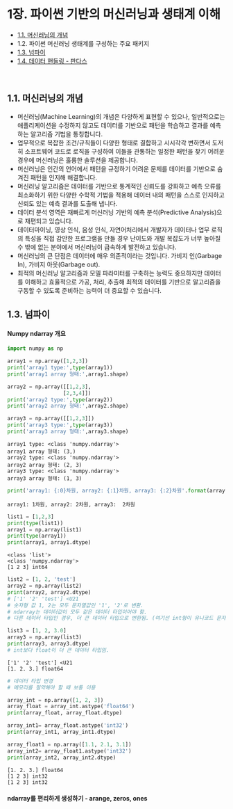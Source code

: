 # 1장. 파이썬 기반의 머신러닝과 생태계 이해

* [1.1. 머신러닝의 개념](#1.1.-머신러닝의-개념)
* 1.2. 파이썬 머신러닝 생태계를 구성하는 주요 패키지
* [1.3. 넘파이](#1.3.-넘파이)
* [1.4. 데이터 핸들링 - 판다스](#1.4.-데이터-핸들링---판다스)

<br>

## 1.1. 머신러닝의 개념

* 머신러닝(Machine Learning)의 개념은 다양하게 표현할 수 있으나, 일반적으로는 애플리케이션을 수정하지 않고도 데이터를 기반으로 패턴을 학습하고 결과를 예측하는 알고리즘 기법을 통칭합니다.
* 업무적으로 복잡한 조건/규칙들이 다양한 형태로 결합하고 시시각각 변하면서 도저히 소프트웨어 코드로 로직을 구성하여 이들을 관통하는 일정한 패턴을 찾기 어려운 경우에 머신러닝은 훌륭한 솔루션을 제공합니다.
* 머신러닝은 인간의 언어에서 패턴을 규정하기 어려운 문제를 데이터를 기반으로 숨겨진 패턴을 인지해 해결합니다.
* 머신러닝 알고리즘은 데이터를 기반으로 통계적인 신뢰도를 강화하고 예측 오류를 최소화하기 위한 다양한 수학적 기법을 적용해 데이터 내의 패턴을 스스로 인지하고 신뢰도 있는 예측 결과를 도출해 냅니다.
* 데이터 분석 영역은 재빠르게 머신러닝 기반의 예측 분석(Predictive Analysis)으로 재편되고 있습니다.
* 데이터마이닝, 영상 인식, 음성 인식, 자연어처리에서 개발자가 데이터나 업무 로직의 특성을 직접 감안한 프로그램을 만들 경우 난이도와 개발 복잡도가 너무 높아질 수 밖에 없는 분야에서 머신러닝이 급속하게 발전하고 있습니다.
* 머신러닝의 큰 단점은 데이터에 매우 의존적이라는 것입니다. 가비지 인(Garbage In), 가비지 아웃(Garbage out).
* 최적의 머신러닝 알고리즘과 모델 파라미터를 구축하는 능력도 중요하지만 데이터를 이해하고 효율적으로 가공, 처리, 추출해 최적의 데이터를 기반으로 알고리즘을 구동할 수 있도록 준비하는 능력이 더 중요할 수 있습니다.

## 1.3. 넘파이

#### Numpy ndarray 개요

```python
import numpy as np

array1 = np.array([1,2,3])
print('array1 type:',type(array1))
print('array1 array 형태:',array1.shape)

array2 = np.array([[1,2,3],
                  [2,3,4]])
print('array2 type:',type(array2))
print('array2 array 형태:',array2.shape)

array3 = np.array([[1,2,3]])
print('array3 type:',type(array3))
print('array3 array 형태:',array3.shape)
```
```
array1 type: <class 'numpy.ndarray'>
array1 array 형태: (3,)
array2 type: <class 'numpy.ndarray'>
array2 array 형태: (2, 3)
array3 type: <class 'numpy.ndarray'>
array3 array 형태: (1, 3)
```
```python
print('array1: {:0}차원, array2: {:1}차원, array3: {:2}차원'.format(array1.ndim,array2.ndim,array3.ndim))
```
```
array1: 1차원, array2: 2차원, array3:  2차원
```
```python
list1 = [1,2,3]
print(type(list1))
array1 = np.array(list1)
print(type(array1))
print(array1, array1.dtype)
```
```
<class 'list'>
<class 'numpy.ndarray'>
[1 2 3] int64
```
```python
list2 = [1, 2, 'test']
array2 = np.array(list2)
print(array2, array2.dtype)
# ['1' '2' 'test'] <U21 
# 숫자형 값 1, 2는 모두 문자열값인 '1', '2'로 변환.
# ndarray는 데이터값이 모두 같은 데이터 타입이어야 함.
# 다른 데이터 타입인 경우, 더 큰 데이터 타입으로 변환됨. (여기선 int형이 유니코드 문자열 값으로 변환)

list3 = [1, 2, 3.0]
array3 = np.array(list3)
print(array3, array3.dtype)
# int보다 float이 더 큰 데이터 타입임.
```
```
['1' '2' 'test'] <U21
[1. 2. 3.] float64
```
```python
# 데이터 타입 변경
# 메모리를 절약해야 할 때 보통 이용

array_int = np.array([1, 2, 3])
array_float = array_int.astype('float64')
print(array_float, array_float.dtype)

array_int1= array_float.astype('int32')
print(array_int1, array_int1.dtype)

array_float1 = np.array([1.1, 2.1, 3.1])
array_int2= array_float1.astype('int32')
print(array_int2, array_int2.dtype)
```
```
[1. 2. 3.] float64
[1 2 3] int32
[1 2 3] int32
```

#### ndarray를 편리하게 생성하기 - arange, zeros, ones































